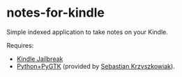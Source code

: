 notes-for-kindle
================

Simple indexed application to take notes on your Kindle.

Requires:

* [Kindle Jailbreak](http://wiki.mobileread.com/wiki/Kindle_Touch_Hacking#Jailbreak)
* [Python+PyGTK](http://www.mobileread.com/forums/showthread.php?t=195046) (provided by [Sebastian Krzyszkowiak](http://dosowisko.net/)).
